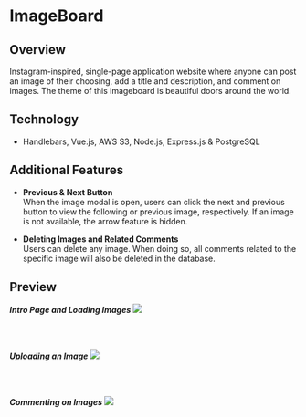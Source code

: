 # ImageBoard

## Overview

Instagram-inspired, single-page application website where anyone can post an image of their choosing, add a title and description, and comment on images. The theme of this imageboard is beautiful doors around the world.

## Technology

- Handlebars, Vue.js, AWS S3, Node.js, Express.js & PostgreSQL

## Additional Features

- **Previous & Next Button**
    <br>
   When the image modal is open, users can click the next and previous button to view the following or previous image, respectively. If an image is not available, the arrow feature is hidden.

- **Deleting Images and Related Comments**
    <br>
    Users can delete any image. When doing so, all comments related to the specific image will also be deleted in the database.

## Preview

**_Intro Page and Loading Images_**
<img src="public/intro.gif">

<br>
<br>

**_Uploading an Image_**
<img src="public/upload.gif">

<br>
<br>

**_Commenting on Images_**
<img src="public/commenting.gif">

